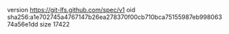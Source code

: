 version https://git-lfs.github.com/spec/v1
oid sha256:a1e702745a4767147b26ea278370f00cb710bca75155987eb99806374a56e1dd
size 17422
